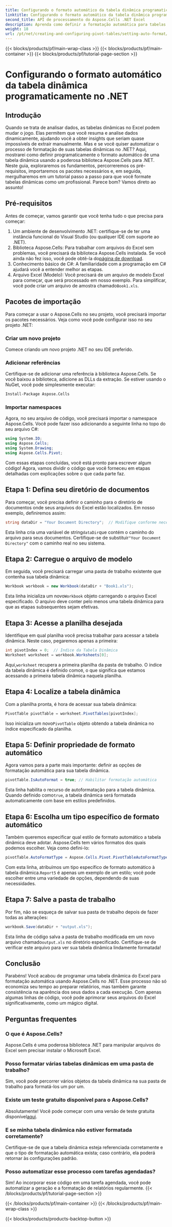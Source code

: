 ```yaml
---
title: Configurando o formato automático da tabela dinâmica programaticamente no .NET
linktitle: Configurando o formato automático da tabela dinâmica programaticamente no .NET
second_title: API de processamento do Aspose.Cells .NET Excel
description: Aprenda como definir a formatação automática para tabelas dinâmicas do Excel programaticamente usando o Aspose.Cells para .NET neste tutorial detalhado passo a passo.
weight: 18
url: /pt/net/creating-and-configuring-pivot-tables/setting-auto-format/
---
```


{{< blocks/products/pf/main-wrap-class >}}
{{< blocks/products/pf/main-container >}}
{{< blocks/products/pf/tutorial-page-section >}}

# Configurando o formato automático da tabela dinâmica programaticamente no .NET

## Introdução
Quando se trata de analisar dados, as tabelas dinâmicas no Excel podem mudar o jogo. Elas permitem que você resuma e analise dados dinamicamente, ajudando você a obter insights que seriam quase impossíveis de extrair manualmente. Mas e se você quiser automatizar o processo de formatação de suas tabelas dinâmicas no .NET? Aqui, mostrarei como definir programaticamente o formato automático de uma tabela dinâmica usando a poderosa biblioteca Aspose.Cells para .NET.
Neste guia, exploraremos os fundamentos, percorreremos os pré-requisitos, importaremos os pacotes necessários e, em seguida, mergulharemos em um tutorial passo a passo para que você formate tabelas dinâmicas como um profissional. Parece bom? Vamos direto ao assunto!
## Pré-requisitos
Antes de começar, vamos garantir que você tenha tudo o que precisa para começar:
1. Um ambiente de desenvolvimento .NET: certifique-se de ter uma instância funcional do Visual Studio (ou qualquer IDE com suporte ao .NET).
2.  Biblioteca Aspose.Cells: Para trabalhar com arquivos do Excel sem problemas, você precisará da biblioteca Aspose.Cells instalada. Se você ainda não fez isso, você pode obtê-la do[página de download](https://releases.aspose.com/cells/net/).
3. Conhecimento básico de C#: A familiaridade com a programação em C# ajudará você a entender melhor as etapas.
4.  Arquivo Excel (Modelo): Você precisará de um arquivo de modelo Excel para começar, que será processado em nosso exemplo. Para simplificar, você pode criar um arquivo de amostra chamado`Book1.xls`.
## Pacotes de importação
Para começar a usar o Aspose.Cells no seu projeto, você precisará importar os pacotes necessários. Veja como você pode configurar isso no seu projeto .NET:
### Criar um novo projeto
Comece criando um novo projeto .NET no seu IDE preferido. 
### Adicionar referências
Certifique-se de adicionar uma referência à biblioteca Aspose.Cells. Se você baixou a biblioteca, adicione as DLLs da extração. Se estiver usando o NuGet, você pode simplesmente executar:
```bash
Install-Package Aspose.Cells
```
### Importar namespaces
Agora, no seu arquivo de código, você precisará importar o namespace Aspose.Cells. Você pode fazer isso adicionando a seguinte linha no topo do seu arquivo C#:
```csharp
using System.IO;
using Aspose.Cells;
using System.Drawing;
using Aspose.Cells.Pivot;
```
Com essas etapas concluídas, você está pronto para escrever algum código!
Agora, vamos dividir o código que você forneceu em etapas detalhadas com explicações sobre o que cada parte faz. 
## Etapa 1: Defina seu diretório de documentos
Para começar, você precisa definir o caminho para o diretório de documentos onde seus arquivos do Excel estão localizados. Em nosso exemplo, definiremos assim:
```csharp
string dataDir = "Your Document Directory";  // Modifique conforme necessário
```
 Esta linha cria uma variável de string`dataDir`que contém o caminho do arquivo para seus documentos. Certifique-se de substituir`"Your Document Directory"` com o caminho real no seu sistema.
## Etapa 2: Carregue o arquivo de modelo
Em seguida, você precisará carregar uma pasta de trabalho existente que contenha sua tabela dinâmica:
```csharp
Workbook workbook = new Workbook(dataDir + "Book1.xls");
```
 Esta linha inicializa um novo`Workbook` objeto carregando o arquivo Excel especificado. O arquivo deve conter pelo menos uma tabela dinâmica para que as etapas subsequentes sejam efetivas.
## Etapa 3: Acesse a planilha desejada
Identifique em qual planilha você precisa trabalhar para acessar a tabela dinâmica. Neste caso, pegaremos apenas a primeira:
```csharp
int pivotIndex = 0;  // Índice da Tabela Dinâmica
Worksheet worksheet = workbook.Worksheets[0];
```
 Aqui,`worksheet` recupera a primeira planilha da pasta de trabalho. O índice da tabela dinâmica é definido como`0`, o que significa que estamos acessando a primeira tabela dinâmica naquela planilha.
## Etapa 4: Localize a tabela dinâmica
Com a planilha pronta, é hora de acessar sua tabela dinâmica:
```csharp
PivotTable pivotTable = worksheet.PivotTables[pivotIndex];
```
 Isso inicializa um novo`PivotTable` objeto obtendo a tabela dinâmica no índice especificado da planilha.
## Etapa 5: Definir propriedade de formato automático
Agora vamos para a parte mais importante: definir as opções de formatação automática para sua tabela dinâmica.
```csharp
pivotTable.IsAutoFormat = true; // Habilitar formatação automática
```
 Esta linha habilita o recurso de autoformatação para a tabela dinâmica. Quando definido como`true`, a tabela dinâmica será formatada automaticamente com base em estilos predefinidos.
## Etapa 6: Escolha um tipo específico de formato automático
Também queremos especificar qual estilo de formato automático a tabela dinâmica deve adotar. Aspose.Cells tem vários formatos dos quais podemos escolher. Veja como defini-lo:
```csharp
pivotTable.AutoFormatType = Aspose.Cells.Pivot.PivotTableAutoFormatType.Report5;
```
 Com esta linha, atribuímos um tipo específico de formato automático à tabela dinâmica.`Report5` é apenas um exemplo de um estilo; você pode escolher entre uma variedade de opções, dependendo de suas necessidades. 
## Etapa 7: Salve a pasta de trabalho
Por fim, não se esqueça de salvar sua pasta de trabalho depois de fazer todas as alterações:
```csharp
workbook.Save(dataDir + "output.xls");
```
 Esta linha de código salva a pasta de trabalho modificada em um novo arquivo chamado`output.xls` no diretório especificado. Certifique-se de verificar este arquivo para ver sua tabela dinâmica lindamente formatada!
## Conclusão
Parabéns! Você acabou de programar uma tabela dinâmica do Excel para formatação automática usando Aspose.Cells no .NET. Esse processo não só economiza seu tempo ao preparar relatórios, mas também garante consistência na aparência dos seus dados a cada execução. Com apenas algumas linhas de código, você pode aprimorar seus arquivos do Excel significativamente, como um mágico digital.
## Perguntas frequentes
### O que é Aspose.Cells?
Aspose.Cells é uma poderosa biblioteca .NET para manipular arquivos do Excel sem precisar instalar o Microsoft Excel.
### Posso formatar várias tabelas dinâmicas em uma pasta de trabalho?
Sim, você pode percorrer vários objetos da tabela dinâmica na sua pasta de trabalho para formatá-los um por um.
### Existe um teste gratuito disponível para o Aspose.Cells?
 Absolutamente! Você pode começar com uma versão de teste gratuita disponível[aqui](https://releases.aspose.com/).
### E se minha tabela dinâmica não estiver formatada corretamente?
Certifique-se de que a tabela dinâmica esteja referenciada corretamente e que o tipo de formatação automática exista; caso contrário, ela poderá retornar às configurações padrão.
### Posso automatizar esse processo com tarefas agendadas?
Sim! Ao incorporar esse código em uma tarefa agendada, você pode automatizar a geração e a formatação de relatórios regularmente.
{{< /blocks/products/pf/tutorial-page-section >}}

{{< /blocks/products/pf/main-container >}}
{{< /blocks/products/pf/main-wrap-class >}}

{{< blocks/products/products-backtop-button >}}
